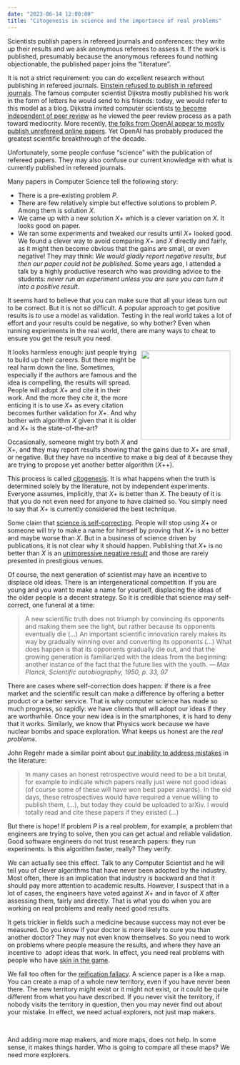 ```yaml
---
date: "2023-06-14 12:00:00"
title: "Citogenesis in science and the importance of real problems"
---
```




Scientists publish papers in refereed journals and conferences: they write up their results and we ask anonymous referees to assess it. If the work is published, presumably because the anonymous referees found nothing objectionable, the published paper joins the &ldquo;literature&rdquo;.

It is not a strict requirement: you can do excellent research without publishing in refereed journals. [Einstein refused to publish in refereed journals](https://mindmatters.ai/2020/05/einsteins-only-rejected-paper/). The famous computer scientist Dijkstra mostly published his work in the form of letters he would send to his friends: today, we would refer to this model as a blog. Dijkstra invited computer scientists [to become independent of peer review](/lemire/blog/2009/10/26/become-independent-of-peer-review/) as he viewed the peer review process as a path toward mediocrity. More recently, [the folks from OpenAI appear to mostly publish unrefereed online papers](https://openai.com/research). Yet OpenAI has probably produced the greatest scientific breakthrough of the decade.

Unfortunately, some people confuse &ldquo;science&rdquo; with the publication of refereed papers. They may also confuse our current knowledge with what is currently published in refereed journals.

Many papers in Computer Science tell the following story:

- There is a pre-existing problem <em>P</em>.
- There are few relatively simple but effective solutions to problem <em>P</em>. Among them is solution <em>X</em>.
- We came up with a new solution <em>X</em>+ which is a clever variation on <em>X</em>. It looks good on paper.
- We ran some experiments and tweaked our results until <em>X</em>+ looked good. We found a clever way to avoid comparing <em>X</em>+ and _X_ directly and fairly, as it might then become obvious that the gains are small, or even negative! They may think: <em>We would gladly report negative results, but then our paper could not be published</em>. Some years ago, I attended a talk by a highly productive research who was providing advice to the students: <em>never run an experiment unless you are sure you can turn it into a positive result</em>.


It seems hard to believe that you can make sure that all your ideas turn out to be correct. But it is not so difficult. A popular approach to get positive results is to use a model as validation. Testing in the real world takes a lot of effort and your results could be negative, so why bother? Even when running experiments in the real world, there are many ways to cheat to ensure you get the result you need.

<a href="http://xkcd.com/978/"><img decoding="async" style="float: right; margin: 5px; width: 200px;" src="http://imgs.xkcd.com/comics/citogenesis.png" /></a>

It looks harmless enough: just people trying to build up their careers. But there might be real harm down the line. Sometimes, especially if the authors are famous and the idea is compelling, the results will spread. People will adopt <em>X</em>+ and cite it in their work. And the more they cite it, the more enticing it is to use <em>X</em>+ as every citation becomes further validation for <em>X</em>+. And why bother with algorithm _X_ given that it is older and <em>X</em>+ is the state-of-the-art?

Occasionally, someone might try both _X_ and <em>X</em>+, and they may report results showing that the gains due to <em>X</em>+ are small, or negative. But they have no incentive to make a big deal of it because they are trying to propose yet another better algorithm (<em>X</em>++).

This process is called [citogenesis](http://xkcd.com/978/). It is what happens when the truth is determined solely by the literature, not by independent experiments. Everyone assumes, implicitly, that <em>X</em>+ is better than <em>X</em>. The beauty of it is that you do not even need for anyone to have claimed so. You simply need to say that <em>X</em>+ is currently considered the best technique.

Some claim that [science is self-correcting](/lemire/blog/2010/09/17/can-science-be-wrong-you-bet/). People will stop using <em>X</em>+ or someone will try to make a name for himself by proving that <em>X</em>+ is no better and maybe worse than <em>X</em>. But in a business of science driven by publications, it is not clear why it should happen. Publishing that <em>X</em>+ is no better than _X_ is an [unimpressive negative result](/lemire/blog/archives/2008/10/28/when-in-doubts-prefer-unimpressive-negative-results/) and those are rarely presented in prestigious venues.

Of course, the next generation of scientist may have an incentive to displace old ideas. There is an intergenerational competition. If you are young and you want to make a name for yourself, displacing the ideas of the older people is a decent strategy. So it is credible that science may self-correct, one funeral at a time:

> A new scientific truth does not triumph by convincing its opponents and making them see the light, but rather because its opponents eventually die (&hellip;) An important scientific innovation rarely makes its way by gradually winning over and converting its opponents (&hellip;) What does happen is that its opponents gradually die out, and that the growing generation is familiarized with the ideas from the beginning: another instance of the fact that the future lies with the youth.
— <cite>Max Planck, Scientific autobiography, 1950, p. 33, 97</cite>


There are cases where self-correction does happen: if there is a free market and the scientific result can make a difference by offering a better product or a better service. That is why computer science has made so much progress, so rapidly: we have clients that will adopt our ideas if they are worthwhile. Once your new idea is in the smartphones, it is hard to deny that it works. Similarly, we know that Physics work because we have nuclear bombs and space exploration. What keeps us honest are the <em>real problems</em>.


John Regehr made a similar point about [our inability to address mistakes](http://blog.regehr.org/archives/667) in the literature:

> In many cases an honest retrospective would need to be a bit brutal, for example to indicate which papers really just were not good ideas (of course some of these will have won best paper awards). In the old days, these retrospectives would have required a venue willing to publish them, (&hellip;), but today they could be uploaded to arXiv. I would totally read and cite these papers if they existed (&hellip;)


But there is hope! If problem _P_ is a real problem, for example, a problem that engineers are trying to solve, then you can get actual and reliable validation. Good software engineers do not trust research papers: they run experiments. Is this algorithm faster, really? They verify.

We can actually see this effect. Talk to any Computer Scientist and he will tell you of clever algorithms that have never been adopted by the industry. Most often, there is an implication that industry is backward and that it should pay more attention to academic results. However, I suspect that in a lot of cases, the engineers have voted against <em>X</em>+ and in favor of _X_ after assessing them, fairly and directly. That is what you do when you are working on real problems and really need good results.

It gets trickier in fields such a medicine because success may not ever be measured. Do you know if your doctor is more likely to cure you than another doctor? They may not even know themselves. So you need to work on problems where people measure the results, and where they have an incentive to  adopt ideas that work. In effect, you need real problems with people who have [skin in the game](https://en.wikipedia.org/wiki/Skin_in_the_game_(phrase)).

<span data-offset-key="dmfui-0-0">We fall too often for the [reification fallacy](https://en.wikipedia.org/wiki/Reification_(fallacy))</span><span data-offset-key="dmfui-2-0">. </span>A science paper is a like a map. You can create a map of a whole new territory, even if you have never been there. The new territory might exist or it might not exist, or it could be quite different from what you have described. If you never visit the territory, if nobody visits the territory in question, then you may never find out about your mistake. In effect, we need actual explorers, not just map makers.


<span data-offset-key="7onh3-0-0"> </span>


<span data-offset-key="23ouj-0-0">And adding more map makers, and more maps, does not help. In some sense, it makes things harder. Who is going to compare all these maps? We need more explorers.</span>



